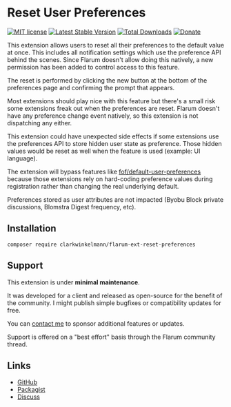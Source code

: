 # Reset User Preferences

[![MIT license](https://img.shields.io/badge/license-MIT-blue.svg)](https://github.com/clarkwinkelmann/flarum-ext-reset-preferences/blob/master/LICENSE.txt) [![Latest Stable Version](https://img.shields.io/packagist/v/clarkwinkelmann/flarum-ext-reset-preferences.svg)](https://packagist.org/packages/clarkwinkelmann/flarum-ext-reset-preferences) [![Total Downloads](https://img.shields.io/packagist/dt/clarkwinkelmann/flarum-ext-reset-preferences.svg)](https://packagist.org/packages/clarkwinkelmann/flarum-ext-reset-preferences) [![Donate](https://img.shields.io/badge/paypal-donate-yellow.svg)](https://www.paypal.me/clarkwinkelmann)

This extension allows users to reset all their preferences to the default value at once.
This includes all notification settings which use the preference API behind the scenes.
Since Flarum doesn't allow doing this natively, a new permission has been added to control access to this feature.

The reset is performed by clicking the new button at the bottom of the preferences page and confirming the prompt that appears.

Most extensions should play nice with this feature but there's a small risk some extensions freak out when the preferences are reset.
Flarum doesn't have any preference change event natively, so this extension is not dispatching any either.

This extension could have unexpected side effects if some extensions use the preferences API to store hidden user state as preference.
Those hidden values would be reset as well when the feature is used (example: UI language).

The extension will bypass features like [fof/default-user-preferences](https://github.com/FriendsOfFlarum/default-user-preferences) because those extensions rely on hard-coding preference values during registration rather than changing the real underlying default.

Preferences stored as user attributes are not impacted (Byobu Block private discussions, Blomstra Digest frequency, etc).

## Installation

    composer require clarkwinkelmann/flarum-ext-reset-preferences

## Support

This extension is under **minimal maintenance**.

It was developed for a client and released as open-source for the benefit of the community.
I might publish simple bugfixes or compatibility updates for free.

You can [contact me](https://clarkwinkelmann.com/flarum) to sponsor additional features or updates.

Support is offered on a "best effort" basis through the Flarum community thread.

## Links

- [GitHub](https://github.com/clarkwinkelmann/flarum-ext-reset-preferences)
- [Packagist](https://packagist.org/packages/clarkwinkelmann/flarum-ext-reset-preferences)
- [Discuss](https://discuss.flarum.org/d/30987)
